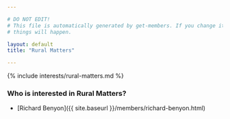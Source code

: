 ```yaml
---

# DO NOT EDIT!
# This file is automatically generated by get-members. If you change it, bad
# things will happen.

layout: default
title: "Rural Matters"

---
```


{% include interests/rural-matters.md %}

### Who is interested in Rural Matters?


* [Richard Benyon]({{ site.baseurl }}/members/richard-benyon.html)
